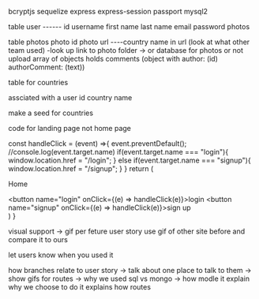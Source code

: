 bcryptjs sequelize express express-session passport mysql2

table user ------ 
id 
username
first name 
last name
email
password 
photos 


table photos 
photo id
photo url ----country name in url (look at what other team used) -look up link to photo folder -> or database for photos or not upload
array of objects holds comments (object with author: (id) authorComment: (text))



table for countries 

 assciated with a user 
 id 
 country name 



 make a seed for countries 


code for landing page not home page

  const handleClick = (event) =>{
    event.preventDefault();
    //console.log(event.target.name)
    if(event.target.name === "login"){
      window.location.href = "/login";
    }
    else if(event.target.name === "signup"){
      window.location.href = "/signup";
    }
  }
    return (
      <div>
        <p>Home</p>
        <button name="login" onClick={(e) => handleClick(e)}>login</button>
        <button name="signup" onClick={(e) => handleClick(e)}>sign up</button>
      </div>
    )
  }

  visual support -> gif per feture user story 
  use gif of other site before and compare it to ours 

  let users know when you used it 

  how branches relate to user story -> talk about one place to talk to them 
  -> show gifs for routes 
  -> why we used sql vs mongo -> how modle it explain why we choose to do it 
  explains how routes 